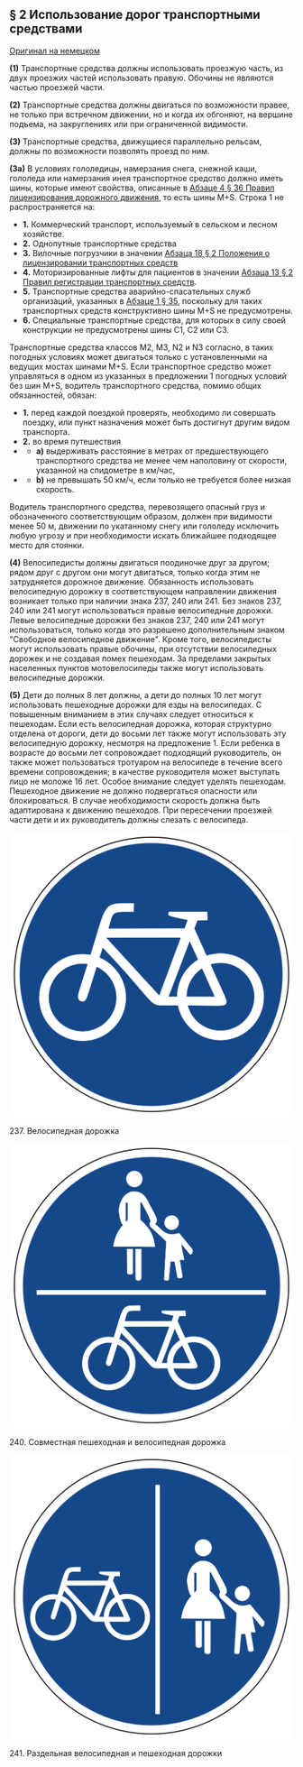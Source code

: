 ## § 2 Использование дорог транспортными средствами

[Оригинал на немецком](http://www.gesetze-im-internet.de/stvo_2013/__2.html)

**(1)** Транспортные средства должны использовать проезжую часть, из двух проезжих частей использовать правую. Обочины не являются частью проезжей части.

**(2)** Транспортные средства должны двигаться по возможности правее, не только при встречном движении, но и когда их обгоняют, на вершине подъема, на закруглениях или при ограниченной видимости.

**(3)** Транспортные средства, движущиеся параллельно рельсам, должны по возможности позволять проезд по ним.

**(3a)** В условиях гололедицы, намерзания снега, снежной каши, гололеда или намерзания инея транспортное средство должно иметь шины, которые имеют свойства, описанные в [Абзаце 4 § 36 Правил лицензирования дорожного движения](https://www.gesetze-im-internet.de/stvzo_2012/__36.html), то есть шины M+S. Строка 1 не распространяется на:
* **1.** Коммерческий транспорт, используемый в сельском и лесном хозяйстве.
* **2.** Однопутные транспортные средства
* **3.** Вилочные погрузчики в значении [Абзаца 18 § 2 Положения о лицензировании транспортных средств](https://www.gesetze-im-internet.de/fzv_2011/__2.html)
* **4.** Моторизированные лифты для пациентов в значении [Абзаца 13 § 2 Правил регистрации транспортных средств](https://www.gesetze-im-internet.de/fzv_2011/__2.html).
* **5.** Транспортные средства аварийно-спасательных служб организаций, указанных в [Абзаце 1 § 35](35-osobie-prava.md), поскольку для таких транспортных средств конструктивно шины M+S не предусмотрены.
* **6.** Специальные транспортные средства, для которых в силу своей конструкции не предусмотрены шины С1, С2 или С3.

Транспортные средства классов M2, M3, N2 и N3 согласно, в таких погодных условиях может двигаться только с установленными на ведущих мостах шинами M+S. Если транспортное средство может управляться в одном из указанных в предложении 1 погодных условий без шин M+S, водитель транспортного средства, помимо общих обязанностей, обязан:
* **1.** перед каждой поездкой проверять, необходимо ли совершать поездку, или пункт назначения может быть достигнут другим видом транспорта.
* **2.** во время путешествия
* * **а)** выдерживать расстояние в метрах от предшествующего транспортного средства не менее чем наполовину от скорости, указанной на спидометре в км/час,
* * **b)** не превышать 50 км/ч, если только не требуется более низкая скорость.

Водитель транспортного средства, перевозящего опасный груз и обозначенного соответствующим образом, должен при видимости менее 50 м, движении по укатанному снегу или гололеду исключить любую угрозу и при необходимости искать ближайшее подходящее место для стоянки.

**(4)** Велосипедисты должны двигаться поодиночке друг за другом; рядом друг с другом они могут двигаться, только когда этим не затрудняется дорожное движение. Обязанность использовать велосипедную дорожку в соответствующем направлении движения возникает только при наличии знака 237, 240 или 241. Без знаков 237, 240 или 241 могут использоваться правые велосипедные дорожки. Левые велосипедные дорожки без знаков 237, 240 или 241 могут использоваться, только когда это разрешено дополнительным знаком "Свободное велосипедное движение". Кроме того, велосипедисты могут использовать правые обочины, при отсутствии велосипедных дорожек и не создавая помех пешеходам. За пределами закрытых населенных пунктов мотовелосипеды также могут использовать велосипедные дорожки.

**(5)** Дети до полных 8 лет должны, а дети до полных 10 лет могут использовать пешеходные дорожки для езды на велосипедах. С повышенным вниманием в этих случаях следует относиться к пешеходам. Если есть велосипедная дорожка, которая структурно отделена от дороги, дети до восьми лет также могут использовать эту велосипедную дорожку, несмотря на предложение 1. Если ребенка в возрасте до восьми лет сопровождает подходящий руководитель, он также может пользоваться тротуаром на велосипеде в течение всего времени сопровождения; в качестве руководителя может выступать лицо не моложе 16 лет. Особое внимание следует уделять пешеходам. Пешеходное движение не должно подвергаться опасности или блокироваться. В случае необходимости скорость должна быть адаптирована к движению пешеходов. При пересечении проезжей части дети и их руководитель должны слезать с велосипеда.

<div class="sign-gallery">
<div class="sign">
<img src="/assets/237.svg" alt="237. Велосипедная дорожка" />
<p>237. Велосипедная дорожка</p>
</div>

<div class="sign">
<img src="/assets/240.svg" alt="240. Совместная пешеходная и велосипедная дорожка" />
<p>240. Совместная пешеходная и велосипедная дорожка</p>
</div>

<div class="sign">
<img src="/assets/241.svg" alt="241. Раздельная велосипедная и пешеходная дорожки" />
<p>241. Раздельная велосипедная и пешеходная дорожки</p>
</div>
</div>